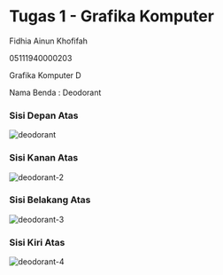 # Tugas 1 - Grafika Komputer
Fidhia Ainun Khofifah

05111940000203

Grafika Komputer D


Nama Benda : Deodorant
### Sisi Depan Atas
![deodorant](https://user-images.githubusercontent.com/90237196/133873211-52a05745-8c01-4579-abca-5ff4ccbba817.jpeg)
### Sisi Kanan Atas
![deodorant-2](https://user-images.githubusercontent.com/90237196/133873212-1a151aa2-34e0-40ee-85d2-cf1130f8e7d2.jpeg)
### Sisi Belakang Atas
![deodorant-3](https://user-images.githubusercontent.com/90237196/133873214-17c3cde0-c51b-465f-b475-95cfd96c1b28.jpeg)
### Sisi Kiri Atas
![deodorant-4](https://user-images.githubusercontent.com/90237196/133873217-6d3028e3-bf23-4e76-8e41-99d96e5c2023.jpeg)

